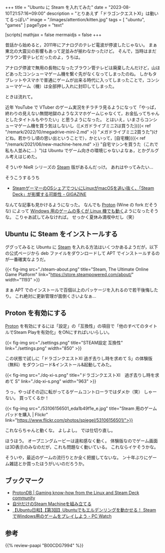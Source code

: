 +++
title = "Ubuntu に Steam を入れてみた"
date =  "2023-08-10T21:57:16+09:00"
description = "とりあえず「ドラゴンクエストXI」は動いてるっぽい"
image = "/images/attention/kitten.jpg"
tags = [ "ubuntu", "games" ]
pageType = "text"

[scripts]
  mathjax = false
  mermaidjs = false
+++

昔話から始めると，2011年にアナログのテレビ電波が停波したじゃない。
まぁ東北の大震災の影響もあって足並みが揃わなかったけど。
そんで，当時はまだブラウン管テレビだったのよ，うちは。

アナログ停波で無用の長物になったブラウン管テレビは廃棄したんだけど，山ほどあったコンシューマゲーム機を繋ぐ先がなくなってしまったのね。
しかもタブレットやスマホで普通にゲームが出来る時代に入ってしまったことで，コンシューマゲーム（機）は全部押し入れに封印してしまった。

ときは流れて。

近年 YouTube で VTuber のゲーム実況をチラチラ見るようになって「やっぱ，終わりの見えない無間地獄のようなスマホゲームじゃなくて，お金払ってちゃんとしたタイトルもやりたい」と思うようになった。
とはいえ，いまさらコンシューマゲーム機を買う気はしないし（[メガドライブミニ2は買うた]({{< ref "/remark/2022/10/megadrive-mini-2.md" >}} "メガドライブミニ2買うた")けどね。若かりし頃の思い出ということで），かといって，[自宅機]({{< ref "/remark/2021/06/new-machine-here.md" >}} "自宅マシンを買うた（これで私も人並みに...）")は Ubuntu でゲーム向きの環境じゃないよなぁ，とかグルグル考えはじめた。

そういや NieR シリーズの [Steam] 版があるんだっけ。
あれはやってみたい...

そうこうするうち

- [SteamゲーマーのOSシェアでついにLinuxがmacOSを追い抜く、「Steam Deck」が影響する可能性 - GIGAZINE](https://gigazine.net/news/20230804-steam-mac-linux/)

なんてな記事も見かけるようになった。
なんでも [Proton] (Wine の fork だそうな) によって [Windows 用のゲームの多くが Linux 機でも動く](https://gigazine.net/news/20211223-steam-game-played-on-linux/ "Steamで販売されるPCゲームの約8割がLinuxに対応、LinuxはPCゲームプラットフォームとして成長を遂げている - GIGAZINE")ようになったそうな。
こりゃあ試してみなければ。
せっかく夏休み満喫中だし（笑）

## Ubuntu に Steam をインストールする

ググってみると Ubuntu に [Steam] を入れる方法はいくつかあるようだが，以下の公式ページから deb ファイルをダウンロードして APT でインストールするのが一番確実なようだ。

{{< fig-img src="./steam-about.png" title="Steam, The Ultimate Online Game Platform" link="https://store.steampowered.com/about/" width="1193" >}}

まぁ APT でのインストールで百個以上のパッケージを入れるので若干後悔したり。
これ絶対に更新管理が面倒くさいよなぁ...

## Proton を有効にする

[Proton] を有効にするには「設定」の「互換性」の項目で「他のすべてのタイトルでSteam Playを有効化」をONにすればいいらしい。

{{< fig-img src="./settings.png" title="STEAM設定 互換性" link="./settings.png" width="850" >}}

この状態で試しに「ドラゴンクエストXI 過ぎ去りし時を求めて S」の体験版（無料）をダウンロード&インストール&起動してみた。

{{< fig-img src="./dq-xi-s.png" title="ドラゴンクエストXI　過ぎ去りし時を求めて S" link="./dq-xi-s.png" width="963" >}}

うっ，やっぱその辺に転がってるゲームコントローラではダメか（笑） しゃーない。
買ってくるか！

{{< fig-img src="./53106156501_eda1b49f1e_e.jpg" title="Steam 用のゲームパッドを購入 | Flickr" link="https://www.flickr.com/photos/spiegel/53106156501/">}}

これならちゃんと動くな。
よしよし。
では仕切り直し。

ほうほう。
オープニングムービーは違和感なく動く。
体験版なのでゲーム画面は3D表示のみなのだが，これも問題なく動いている。
これならイケそうかな。

そういや，最近のゲームの流行りとか全く把握してないな。
ン十年ぶりにゲーム雑誌とか買ったほうがいいのだろうか。

## ブックマーク

- [ProtonDB | Gaming know-how from the Linux and Steam Deck community](https://www.protondb.com/)
- [自分だけのSteam Machineを組み立てる](https://store.steampowered.com/steamos/buildyourown?l=japanese)
- [【Ubuntu日和】【第3回】Ubuntuでもエルデンリングを動かせる！ SteamでWindows用のゲームをプレイしよう  - PC Watch](https://pc.watch.impress.co.jp/docs/column/ubuntu/1409524.html)

[Steam]: https://store.steampowered.com/
[Proton]: https://github.com/ValveSoftware/Proton "ValveSoftware/Proton: Compatibility tool for Steam Play based on Wine and additional components"

## 参考

{{% review-paapi "B00CDG7994" %}} <!-- Steam ゲームコントローラ -->
